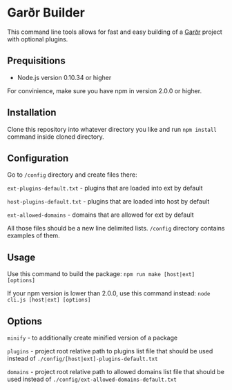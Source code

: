 # Garðr Builder

This command line tools allows for fast and easy building of a [Garðr](http://gardr.github.io/) project with optional plugins.


## Prequisitions 

* Node.js version 0.10.34 or higher

For convinience, make sure you have npm in version 2.0.0 or higher.


## Installation

Clone this repository into whatever directory you like and run ```npm install``` command inside cloned directory.

## Configuration

Go to ```/config``` directory and create files there:

```ext-plugins-default.txt``` - plugins that are loaded into ext by default

```host-plugins-default.txt``` - plugins that are loaded into host by default

```ext-allowed-domains``` - domains that are allowed for ext by default


All those files should be a new line delimited lists. ```/config``` directory contains examples of them.


## Usage

Use this command to build the package: ```npm run make [host|ext] [options]```

If your npm version is lower than 2.0.0, use this command instead: ```node cli.js [host|ext] [options]```


## Options

```minify``` - to additionally create minified version of a package

```plugins``` - project root relative path to plugins list file that should be used instead of ```./config/[host|ext]-plugins-default.txt```

```domains``` - project root relative path to allowed domains list file that should be used instead of ```./config/ext-allowed-domains-default.txt```
